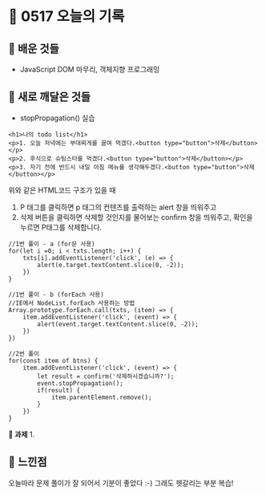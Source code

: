 # 🧸 0517 오늘의 기록
## 💙 배운 것들
* JavaScript DOM 마무리, 객체지향 프로그래밍

## 💚 새로 깨달은 것들
* stopPropagation() 실습

```
<h1>나의 todo list</h1>
<p>1. 오늘 저녁에는 부대찌게를 끓여 먹겠다.<button type="button">삭제</button></p>
<p>2. 후식으로 슈팅스타를 먹겠다.<button type="button">삭제</button></p>
<p>3. 자기 전에 반드시 내일 아침 메뉴를 생각해두겠다.<button type="button">삭제</button></p>
```

위와 같은 HTML코드 구조가 있을 때   

1. P 태그를 클릭하면 p 태그의 컨텐츠를 출력하는 alert 창을 띄워주고   
2. 삭제 버튼을 클릭하면 삭제할 것인지를 물어보는 confirm 창을 띄워주고, 확인을 누르면 P태그를 삭제합니다.   

```
//1번 풀이 - a (for문 사용)
for(let i =0; i < txts.length; i++) {
    txts[i].addEventListener('click', (e) => {
        alert(e.target.textContent.slice(0, -2));
    })
}

//1번 풀이 - b (forEach 사용)
//IE에서 NodeList.forEach 사용하는 방법
Array.prototype.forEach.call(txts, (item) => {
    item.addEventListener('click', (event) => {
        alert(event.target.textContent.slice(0, -2));
    })
})
```

```
//2번 풀이
for(const item of btns) {
    item.addEventListener('click', (event) => {
        let result = confirm('삭제하시겠습니까?');
        event.stopPropagation();
        if(result) {
            item.parentElement.remove();
        }
    })
}
```

**📍 과제**
1.
 
## 💜 느낀점
오늘따라 문제 풀이가 잘 되어서 기분이 좋았다 :-)
그래도 헷갈리는 부분 복습!
